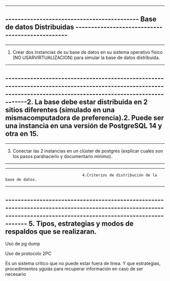 ----------------------------------------------------------------------------------------------------------------------------------------------------------------
-------------------------------------------                     Base de datos Distribuidas                      ------------------------------------------------
----------------------------------------------------------------------------------------------------------------------------------------------------------------



----------------------------------------------------------------------------------------------------------------------------------------------------------------
1. Crear dos instancias de su base de datos en su sistema operativo físico (NO USARVIRTUALIZACION) para simular la base de datos distribuida.
----------------------------------------------------------------------------------------------------------------------------------------------------------------




----------------------------------------------------------------------------------------------------------------------------------------------------------------2. La   base   debe   estar   distribuida   en   2   sitios   diferentes   (simulado   en   una   mismacomputadora de preferencia).2. Puede ser una instancia en una versión de PostgreSQL 14 y otra en 15.
----------------------------------------------------------------------------------------------------------------------------------------------------------------



----------------------------------------------------------------------------------------------------------------------------------------------------------------
3. Conectar las 2 instancias en un clúster de postgres (explicar cuales son los pasos parahacerlo y documentarlo mínimo).
----------------------------------------------------------------------------------------------------------------------------------------------------------------




----------------------------------------------------------------------------------------------------------------------------------------------------------------
                                      4.Criterios de distribución de la base de datos.
----------------------------------------------------------------------------------------------------------------------------------------------------------------



----------------------------------------------------------------------------------------------------------------------------------------------------------------                                        5. Tipos, estrategias y modos de respaldos que se realizaran. 
----------------------------------------------------------------------------------------------------------------------------------------------------------------

Uso de pg dump

Uso de protocolo 2PC




Es un sistema critico que no puede estar fuera de linea. Y que estrategias, procedimientos yguiás para recuperar información en caso de ser necesario



